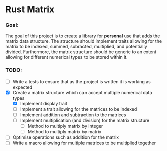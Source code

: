 # Rust Matrix
### Goal: 
The goal of this project is to create a library for **personal** use that adds the matrix data structure. The structure 
should implement traits allowing for the matrix to be indexed, summed, subracted, multiplied, and potentially divided.
Furthermore, the matrix structure should be generic to an extent allowing for different numerical types to be stored
within it.

### TODO:
- [ ] Write a tests to ensure that as the project is written it is working as expected
- [x] Create a matrix structure which can accept multiple numerical data types
    - [x] Implement display trait
    - [ ] Implement a trait allowing for the matrices to be indexed
    - [ ] Implement addition and subtraction to the matrices
    - [ ] Implement multiplication (and division) for the matrix structure
        - [ ] Method to multiply matrix by integer
        - [ ] Method to multiply matrix by matrix
- [ ] Optimise operations such as addition for the matrix
- [ ] Write a macro allowing for multiple matrices to be multiplied together
